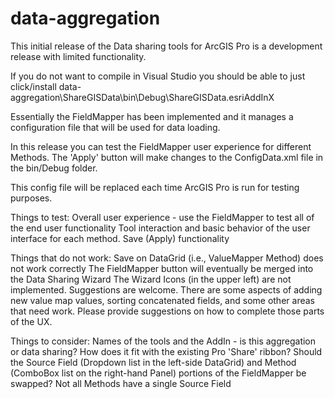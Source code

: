 # data-aggregation

This initial release of the Data sharing tools for ArcGIS Pro is a development release with limited functionality.

If you do not want to compile in Visual Studio you should be able to just click/install data-aggregation\ShareGISData\bin\Debug\ShareGISData.esriAddInX

Essentially the FieldMapper has been implemented and it manages a configuration file that will be used for data loading.

In this release you can test the FieldMapper user experience for different Methods. The 'Apply' button will make changes to the ConfigData.xml file in the bin/Debug folder.

This config file will be replaced each time ArcGIS Pro is run for testing purposes.

Things to test:
Overall user experience - use the FieldMapper to test all of the end user functionality
Tool interaction and basic behavior of the user interface for each method.
Save (Apply) functionality

Things that do not work:
Save on DataGrid (i.e., ValueMapper Method) does not work correctly
The FieldMapper button will eventually be merged into the Data Sharing Wizard
The Wizard Icons (in the upper left) are not implemented. Suggestions are welcome.
There are some aspects of adding new value map values, sorting concatenated fields, and some other areas that need work. Please provide suggestions on how to complete those parts of the UX.

Things to consider:
Names of the tools and the AddIn - is this aggregation or data sharing? How does it fit with the existing Pro 'Share' ribbon?
Should the Source Field (Dropdown list in the left-side DataGrid) and Method (ComboBox list on the right-hand Panel) portions of the FieldMapper be swapped? Not all Methods have a single Source Field

